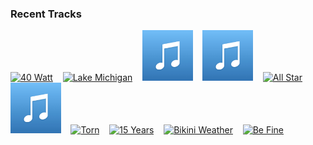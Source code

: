 ### Recent Tracks
[<img src='https://lastfm.freetls.fastly.net/i/u/300x300/ba6b55b016a84af6ca7212a30a6da7b5.png' width='16%' height='16%' alt='40 Watt'>](https://www.last.fm/music/elel/_/40%2bwatt)&nbsp;&nbsp;&nbsp;&nbsp;[<img src='https://lastfm.freetls.fastly.net/i/u/300x300/912e68d6424d41238d4340bd38b4b010.png' width='16%' height='16%' alt='Lake Michigan'>](https://www.last.fm/music/rogue%2bwave/_/lake%2bmichigan)&nbsp;&nbsp;&nbsp;&nbsp;[<img src='https://github.com/atfinke/atfinke/blob/master/placeholder.jpeg?raw=true' width='16%' height='16%' alt='Jump In'>](https://www.last.fm/music/atomic%2bdrum%2bassembly/_/jump%2bin)&nbsp;&nbsp;&nbsp;&nbsp;[<img src='https://github.com/atfinke/atfinke/blob/master/placeholder.jpeg?raw=true' width='16%' height='16%' alt='THE PRINCE'>](https://www.last.fm/music/madeon/_/the%2bprince)&nbsp;&nbsp;&nbsp;&nbsp;[<img src='https://lastfm.freetls.fastly.net/i/u/300x300/9d6be043ac60467dbfb6a1351761ac93.png' width='16%' height='16%' alt='All Star'>](https://www.last.fm/music/smash%2bmouth/_/all%2bstar)&nbsp;&nbsp;&nbsp;&nbsp;<br>[<img src='https://github.com/atfinke/atfinke/blob/master/placeholder.jpeg?raw=true' width='16%' height='16%' alt='G+O'>](https://www.last.fm/music/whylo/_/g%252bo)&nbsp;&nbsp;&nbsp;&nbsp;[<img src='https://lastfm.freetls.fastly.net/i/u/300x300/807a1695f419fb0270d494b6796e61c0.png' width='16%' height='16%' alt='Torn'>](https://www.last.fm/music/natalie%2bimbruglia/_/torn)&nbsp;&nbsp;&nbsp;&nbsp;[<img src='https://lastfm.freetls.fastly.net/i/u/300x300/97f43c33e99cb807854f860285345369.png' width='16%' height='16%' alt='15 Years'>](https://www.last.fm/music/vistas/_/15%2byears)&nbsp;&nbsp;&nbsp;&nbsp;[<img src='https://lastfm.freetls.fastly.net/i/u/300x300/319f2a15501f429bbec28a99e0e0a4ba.png' width='16%' height='16%' alt='Bikini Weather'>](https://www.last.fm/music/shortstraw/_/bikini%2bweather)&nbsp;&nbsp;&nbsp;&nbsp;[<img src='https://lastfm.freetls.fastly.net/i/u/300x300/1b57eaca10c20599af4ce04412c04948.png' width='16%' height='16%' alt='Be Fine'>](https://www.last.fm/music/madeon/_/be%2bfine)&nbsp;&nbsp;&nbsp;&nbsp;<br>